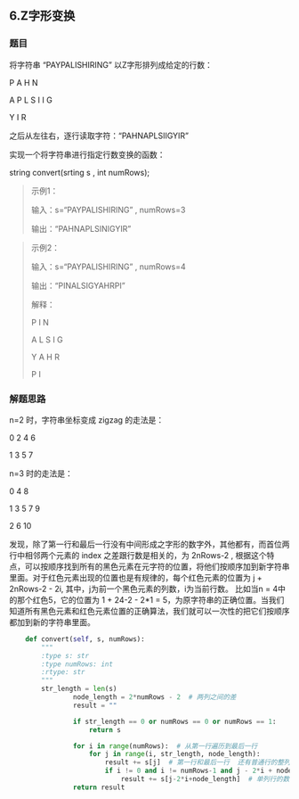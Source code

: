 ## 6.Z字形变换

### 题目

将字符串 “PAYPALISHIRING” 以Z字形排列成给定的行数：

P 	A	H	N

A  P L  S  I   I   G 

Y	I	R

之后从左往右，逐行读取字符：“PAHNAPLSIIGYIR”

实现一个将字符串进行指定行数变换的函数：

string convert(srting s , int numRows);

> 示例1：
>
> 输入：s=“PAYPALISHIRING” , numRows=3
>
> 输出：“PAHNAPLSINIGYIR”



> 示例2：
>
> 输入：s=“PAYPALISHIRING” , numRows=4
>
> 输出：“PINALSIGYAHRPI”
>
> 解释：
>
> P		I		N
>
> A	  L	S	  I	G
>
> Y	A	H    R
>
> P		I

### 解题思路

n=2 时，字符串坐标变成 zigzag 的走法是：

0	2	4	6

1	3	5	7

n=3 时的走法是：

0		4		8

1	3	5	7	9

2		6		10

发现，除了第一行和最后一行没有中间形成之字形的数字外，其他都有，而首位两行中相邻两个元素的 index 之差跟行数是相关的，为 2nRows-2 , 根据这个特点，可以按顺序找到所有的黑色元素在元字符的位置，将他们按顺序加到新字符串里面。对于红色元素出现的位置也是有规律的，每个红色元素的位置为 j + 2nRows-2 - 2i, 其中，j为前一个黑色元素的列数，i为当前行数。 比如当n = 4中的那个红色5，它的位置为 1 + 24-2 - 2*1 = 5，为原字符串的正确位置。当我们知道所有黑色元素和红色元素位置的正确算法，我们就可以一次性的把它们按顺序都加到新的字符串里面。 



```python
    def convert(self, s, numRows):
        """
        :type s: str
        :type numRows: int
        :rtype: str
        """
        str_length = len(s)
                node_length = 2*numRows - 2  # 两列之间的差
                result = ""

                if str_length == 0 or numRows == 0 or numRows == 1:
                    return s

                for i in range(numRows):  # 从第一行遍历到最后一行
                    for j in range(i, str_length, node_length):
                        result += s[j]  # 第一行和最后一行  还有普通行的整列数字
                        if i != 0 and i != numRows-1 and j - 2*i + node_length < str_length:
                            result += s[j-2*i+node_length]  # 单列行的数字
                return result
```


